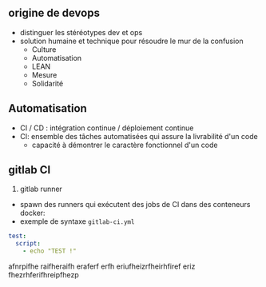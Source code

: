## origine de devops

* distinguer les stéréotypes dev et ops
* solution humaine et technique pour résoudre le mur de la confusion
  * Culture
  * Automatisation
  * LEAN
  * Mesure
  * Solidarité

## Automatisation

* CI / CD : intégration continue / déploiement continue
* CI: ensemble des tâches automatisées qui assure la livrabilité d'un code
   - capacité à démontrer le caractère fonctionnel d'un code

## gitlab CI

1. gitlab runner
  * spawn des runners qui exécutent des jobs de CI dans des conteneurs docker:
  * exemple de syntaxe `gitlab-ci.yml`

  ```yaml
  test:
    script:
      - echo "TEST !"
  ```

afnrpifhe raifheraifh eraferf
erfh eriufheizrfheirhfiref
eriz fhezrhferifhreipfhezp
